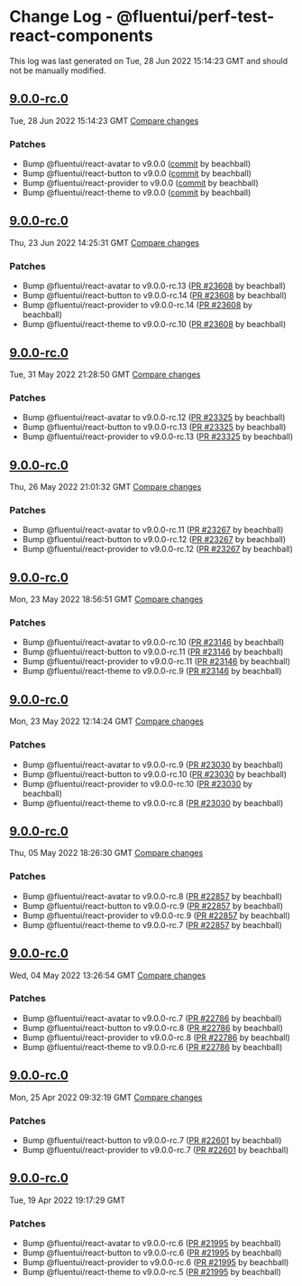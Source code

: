# Change Log - @fluentui/perf-test-react-components

This log was last generated on Tue, 28 Jun 2022 15:14:23 GMT and should not be manually modified.

<!-- Start content -->

## [9.0.0-rc.0](https://github.com/microsoft/fluentui/tree/@fluentui/perf-test-react-components_v9.0.0-rc.0)

Tue, 28 Jun 2022 15:14:23 GMT 
[Compare changes](https://github.com/microsoft/fluentui/compare/@fluentui/perf-test-react-components_v9.0.0-rc.0..@fluentui/perf-test-react-components_v9.0.0-rc.0)

### Patches

- Bump @fluentui/react-avatar to v9.0.0 ([commit](https://github.com/microsoft/fluentui/commit/ba6c5d651559b91c815429c9a9357c4d5a390f3e) by beachball)
- Bump @fluentui/react-button to v9.0.0 ([commit](https://github.com/microsoft/fluentui/commit/ba6c5d651559b91c815429c9a9357c4d5a390f3e) by beachball)
- Bump @fluentui/react-provider to v9.0.0 ([commit](https://github.com/microsoft/fluentui/commit/ba6c5d651559b91c815429c9a9357c4d5a390f3e) by beachball)
- Bump @fluentui/react-theme to v9.0.0 ([commit](https://github.com/microsoft/fluentui/commit/ba6c5d651559b91c815429c9a9357c4d5a390f3e) by beachball)

## [9.0.0-rc.0](https://github.com/microsoft/fluentui/tree/@fluentui/perf-test-react-components_v9.0.0-rc.0)

Thu, 23 Jun 2022 14:25:31 GMT 
[Compare changes](https://github.com/microsoft/fluentui/compare/@fluentui/perf-test-react-components_v9.0.0-rc.0..@fluentui/perf-test-react-components_v9.0.0-rc.0)

### Patches

- Bump @fluentui/react-avatar to v9.0.0-rc.13 ([PR #23608](https://github.com/microsoft/fluentui/pull/23608) by beachball)
- Bump @fluentui/react-button to v9.0.0-rc.14 ([PR #23608](https://github.com/microsoft/fluentui/pull/23608) by beachball)
- Bump @fluentui/react-provider to v9.0.0-rc.14 ([PR #23608](https://github.com/microsoft/fluentui/pull/23608) by beachball)
- Bump @fluentui/react-theme to v9.0.0-rc.10 ([PR #23608](https://github.com/microsoft/fluentui/pull/23608) by beachball)

## [9.0.0-rc.0](https://github.com/microsoft/fluentui/tree/@fluentui/perf-test-react-components_v9.0.0-rc.0)

Tue, 31 May 2022 21:28:50 GMT 
[Compare changes](https://github.com/microsoft/fluentui/compare/@fluentui/perf-test-react-components_v9.0.0-rc.0..@fluentui/perf-test-react-components_v9.0.0-rc.0)

### Patches

- Bump @fluentui/react-avatar to v9.0.0-rc.12 ([PR #23325](https://github.com/microsoft/fluentui/pull/23325) by beachball)
- Bump @fluentui/react-button to v9.0.0-rc.13 ([PR #23325](https://github.com/microsoft/fluentui/pull/23325) by beachball)
- Bump @fluentui/react-provider to v9.0.0-rc.13 ([PR #23325](https://github.com/microsoft/fluentui/pull/23325) by beachball)

## [9.0.0-rc.0](https://github.com/microsoft/fluentui/tree/@fluentui/perf-test-react-components_v9.0.0-rc.0)

Thu, 26 May 2022 21:01:32 GMT 
[Compare changes](https://github.com/microsoft/fluentui/compare/@fluentui/perf-test-react-components_v9.0.0-rc.0..@fluentui/perf-test-react-components_v9.0.0-rc.0)

### Patches

- Bump @fluentui/react-avatar to v9.0.0-rc.11 ([PR #23267](https://github.com/microsoft/fluentui/pull/23267) by beachball)
- Bump @fluentui/react-button to v9.0.0-rc.12 ([PR #23267](https://github.com/microsoft/fluentui/pull/23267) by beachball)
- Bump @fluentui/react-provider to v9.0.0-rc.12 ([PR #23267](https://github.com/microsoft/fluentui/pull/23267) by beachball)

## [9.0.0-rc.0](https://github.com/microsoft/fluentui/tree/@fluentui/perf-test-react-components_v9.0.0-rc.0)

Mon, 23 May 2022 18:56:51 GMT 
[Compare changes](https://github.com/microsoft/fluentui/compare/@fluentui/perf-test-react-components_v9.0.0-rc.0..@fluentui/perf-test-react-components_v9.0.0-rc.0)

### Patches

- Bump @fluentui/react-avatar to v9.0.0-rc.10 ([PR #23146](https://github.com/microsoft/fluentui/pull/23146) by beachball)
- Bump @fluentui/react-button to v9.0.0-rc.11 ([PR #23146](https://github.com/microsoft/fluentui/pull/23146) by beachball)
- Bump @fluentui/react-provider to v9.0.0-rc.11 ([PR #23146](https://github.com/microsoft/fluentui/pull/23146) by beachball)
- Bump @fluentui/react-theme to v9.0.0-rc.9 ([PR #23146](https://github.com/microsoft/fluentui/pull/23146) by beachball)

## [9.0.0-rc.0](https://github.com/microsoft/fluentui/tree/@fluentui/perf-test-react-components_v9.0.0-rc.0)

Mon, 23 May 2022 12:14:24 GMT 
[Compare changes](https://github.com/microsoft/fluentui/compare/@fluentui/perf-test-react-components_v9.0.0-rc.0..@fluentui/perf-test-react-components_v9.0.0-rc.0)

### Patches

- Bump @fluentui/react-avatar to v9.0.0-rc.9 ([PR #23030](https://github.com/microsoft/fluentui/pull/23030) by beachball)
- Bump @fluentui/react-button to v9.0.0-rc.10 ([PR #23030](https://github.com/microsoft/fluentui/pull/23030) by beachball)
- Bump @fluentui/react-provider to v9.0.0-rc.10 ([PR #23030](https://github.com/microsoft/fluentui/pull/23030) by beachball)
- Bump @fluentui/react-theme to v9.0.0-rc.8 ([PR #23030](https://github.com/microsoft/fluentui/pull/23030) by beachball)

## [9.0.0-rc.0](https://github.com/microsoft/fluentui/tree/@fluentui/perf-test-react-components_v9.0.0-rc.0)

Thu, 05 May 2022 18:26:30 GMT 
[Compare changes](https://github.com/microsoft/fluentui/compare/@fluentui/perf-test-react-components_v9.0.0-rc.0..@fluentui/perf-test-react-components_v9.0.0-rc.0)

### Patches

- Bump @fluentui/react-avatar to v9.0.0-rc.8 ([PR #22857](https://github.com/microsoft/fluentui/pull/22857) by beachball)
- Bump @fluentui/react-button to v9.0.0-rc.9 ([PR #22857](https://github.com/microsoft/fluentui/pull/22857) by beachball)
- Bump @fluentui/react-provider to v9.0.0-rc.9 ([PR #22857](https://github.com/microsoft/fluentui/pull/22857) by beachball)
- Bump @fluentui/react-theme to v9.0.0-rc.7 ([PR #22857](https://github.com/microsoft/fluentui/pull/22857) by beachball)

## [9.0.0-rc.0](https://github.com/microsoft/fluentui/tree/@fluentui/perf-test-react-components_v9.0.0-rc.0)

Wed, 04 May 2022 13:26:54 GMT 
[Compare changes](https://github.com/microsoft/fluentui/compare/@fluentui/perf-test-react-components_v9.0.0-rc.0..@fluentui/perf-test-react-components_v9.0.0-rc.0)

### Patches

- Bump @fluentui/react-avatar to v9.0.0-rc.7 ([PR #22786](https://github.com/microsoft/fluentui/pull/22786) by beachball)
- Bump @fluentui/react-button to v9.0.0-rc.8 ([PR #22786](https://github.com/microsoft/fluentui/pull/22786) by beachball)
- Bump @fluentui/react-provider to v9.0.0-rc.8 ([PR #22786](https://github.com/microsoft/fluentui/pull/22786) by beachball)
- Bump @fluentui/react-theme to v9.0.0-rc.6 ([PR #22786](https://github.com/microsoft/fluentui/pull/22786) by beachball)

## [9.0.0-rc.0](https://github.com/microsoft/fluentui/tree/@fluentui/perf-test-react-components_v9.0.0-rc.0)

Mon, 25 Apr 2022 09:32:19 GMT 
[Compare changes](https://github.com/microsoft/fluentui/compare/@fluentui/perf-test-react-components_v9.0.0-rc.0..@fluentui/perf-test-react-components_v9.0.0-rc.0)

### Patches

- Bump @fluentui/react-button to v9.0.0-rc.7 ([PR #22601](https://github.com/microsoft/fluentui/pull/22601) by beachball)
- Bump @fluentui/react-provider to v9.0.0-rc.7 ([PR #22601](https://github.com/microsoft/fluentui/pull/22601) by beachball)

## [9.0.0-rc.0](https://github.com/microsoft/fluentui/tree/@fluentui/perf-test-react-components_v9.0.0-rc.0)

Tue, 19 Apr 2022 19:17:29 GMT

### Patches

- Bump @fluentui/react-avatar to v9.0.0-rc.6 ([PR #21995](https://github.com/microsoft/fluentui/pull/21995) by beachball)
- Bump @fluentui/react-button to v9.0.0-rc.6 ([PR #21995](https://github.com/microsoft/fluentui/pull/21995) by beachball)
- Bump @fluentui/react-provider to v9.0.0-rc.6 ([PR #21995](https://github.com/microsoft/fluentui/pull/21995) by beachball)
- Bump @fluentui/react-theme to v9.0.0-rc.5 ([PR #21995](https://github.com/microsoft/fluentui/pull/21995) by beachball)
